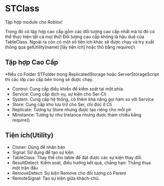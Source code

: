 # STClass
Tập hợp module cho Roblox!

Trong đó có tập hợp cao cấp gồm các đối tượng cao cấp nhất mà từ đó có thể thực hiện tất cả mọi thứ!
Đối tượng cao cấp không là hậu duệ của TableClass.
Ngoài ra còn có một số tiện ích khác sẽ được chạy và try xuất thông qua getUtility(name) [lấy tiện ích] hoặc thô bằng require()\
## Tập hợp Cao Cấp
*Nếu có Folder STFolder trong ReplicatedStorage hoặc ServerStorageScript thì các lớp cao cấp bên trong sẽ được chạy. 
- Control: Cung cấp điều khiển để kiểm soát tại một phía.
- Service: Cung cấp dịch vụ, sự kiện cho Ser-Cli
- System: Cung cấp hệ thống, có thêm khả năng gọi hàm so với Service
- Store: Cung cấp kho lưu trữ cho Ser, chỉ đọc ở Cli
- Replicate: Tương tự Store nhưng được tạo riêng cho mỗi plr
- MInstance: Tương tự như Instance nhưng được tham chiếu bằng require()
## Tiện ích(Utility)
- Cloner: Dùng để nhân bản
- Signal: Sử dụng để tạo sự kiện
- TableClass: Thay thế cho table để đạt được các sự kiện thay đổi.
- ResultDetect: Kiểm soát, điều hướng kết quả, chẳng hạn: Thắng thua một trận đấu
- RemoveDetect: Sự kiện Remove cho đối tượng có Parent
- RemoteSignal: Tạo sự kiện giữa khách-chủ.

